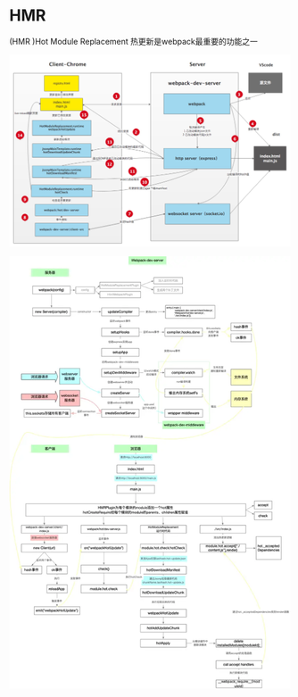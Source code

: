 # HMR

\(HMR \)Hot Module Replacement 热更新是webpack最重要的功能之一

![](../.gitbook/assets/image%20%2883%29.png)

![](../.gitbook/assets/image%20%2876%29.png)

